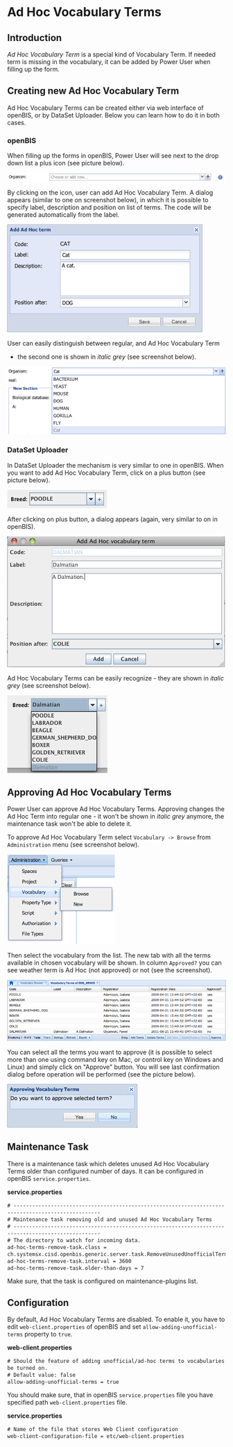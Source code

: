 # Ad Hoc Vocabulary Terms

## Introduction

*Ad Hoc Vocabulary Term* is a special kind of Vocabulary Term. If needed
term is missing in the vocabulary, it can be added by Power User when
filling up the form.

## Creating new Ad Hoc Vocabulary Term

Ad Hoc Vocabulary Terms can be created either via web interface of
openBIS, or by DataSet Uploader. Below you can learn how to do it in
both cases.

### openBIS

When filling up the forms in openBIS, Power User will see next to the
drop down list a plus icon (see picture below).

![](img/1.png)

By clicking on the icon, user can add Ad Hoc Vocabulary Term. A dialog
appears (similar to one on screenshot below), in which it is possible to
specify label, description and position on list of terms. The code will
be generated automatically from the label.

![](img/2.png)

User can easily distinguish between regular, and Ad Hoc Vocabulary Term
- the second one is shown in *italic grey* (see screenshot below).

![](img/3.png)

### DataSet Uploader

In DataSet Uploader the mechanism is very similar to one in openBIS.
When you want to add Ad Hoc Vocabulary Term, click on a plus button (see
picture below).

![](img/4.png)

After clicking on plus button, a dialog appears (again, very similar to
on in openBIS).

![](img/5.png)

Ad Hoc Vocabulary Terms can be easily recognize - they are shown in
*italic grey* (see screenshot below).

![](img/6.png)

## Approving Ad Hoc Vocabulary Terms

Power User can approve Ad Hoc Vocabulary Terms. Approving changes the Ad
Hoc Term into regular one - it won't be shown in *italic grey* anymore,
the maintenance task won't be able to delete it.

To approve Ad Hoc Vocabulary Term select `Vocabulary -> Browse` from
`Administration` menu (see screenshot below).

![](img/7.png)

Then select the vocabulary from the list. The new tab with all the terms
available in chosen vocabulary will be shown. In column `Approved?` you
can see weather term is Ad Hoc (not approved) or not (see the
screenshot).

![](img/8.png)

You can select all the terms you want to approve (it is possible to
select more than one using command key on Mac, or control key on Windows
and Linux) and simply click on "Approve" button. You will see last
confirmation dialog before operation will be performed (see the picture
below).

![](img/9.png)

## Maintenance Task

There is a maintenance task which deletes unused Ad Hoc Vocabulary Terms
older than configured number of days. It can be configured in openBIS
`service.properties`.

**service.properties**

```
# --------------------------------------------------------------------------------------------------
# Maintenance task removing old and unused Ad Hoc Vocabulary Terms
# --------------------------------------------------------------------------------------------------
# The directory to watch for incoming data.
ad-hoc-terms-remove-task.class = ch.systemsx.cisd.openbis.generic.server.task.RemoveUnusedUnofficialTermsMaintenanceTask
ad-hoc-terms-remove-task.interval = 3600
ad-hoc-terms-remove-task.older-than-days = 7
```


Make sure, that the task is configured on maintenance-plugins list.

## Configuration

By default, Ad Hoc Vocabulary Terms are disabled. To enable it, you have
to edit `web-client.properties` of openBIS and set
`allow-adding-unofficial-terms` property to `true`.

**web-client.properties**

```
# Should the feature of adding unofficial/ad-hoc terms to vocabularies be turned on.
# Default value: false 
allow-adding-unofficial-terms = true
```


You should make sure, that in openBIS `service.properties` file you have
specified path `web-client.properties` file.

**service.properties**

```
# Name of the file that stores Web Client configuration
web-client-configuration-file = etc/web-client.properties
```
